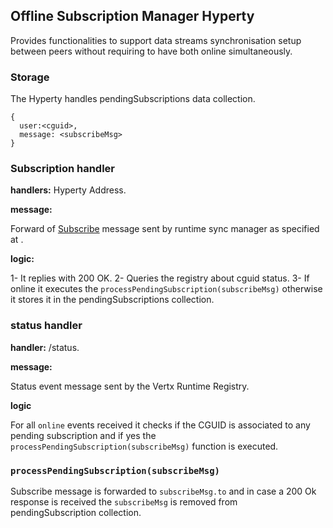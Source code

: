 ## Offline Subscription Manager Hyperty

Provides functionalities to support data streams synchronisation setup between peers without requiring to have both online simultaneously.


### Storage

The Hyperty handles pendingSubscriptions data collection.

```
{
  user:<cguid>,
  message: <subscribeMsg>
}
```

### Subscription handler

**handlers:** Hyperty Address.

**message:**

Forward of [Subscribe](https://rethink-project.github.io/specs/messages/data-sync-messages/#observer-subscription-request-sent-to-data-object-subscription-handler) message sent by runtime sync manager as specified at .

**logic:**

1- It replies with 200 OK.
2- Queries the registry about cguid status.
3- If online it executes the `processPendingSubscription(subscribeMsg)` otherwise it stores it in the pendingSubscriptions collection.

### status handler

**handler:** <runtime>/status.

**message:**

Status event message sent by the Vertx Runtime Registry.

**logic**

For all `online` events received it checks if the CGUID is associated to any pending subscription and if yes the `processPendingSubscription(subscribeMsg)` function is executed.

### `processPendingSubscription(subscribeMsg)` 

Subscribe message is forwarded to `subscribeMsg.to` and in case a 200 Ok response is received the `subscribeMsg` is removed from pendingSubscription collection.

